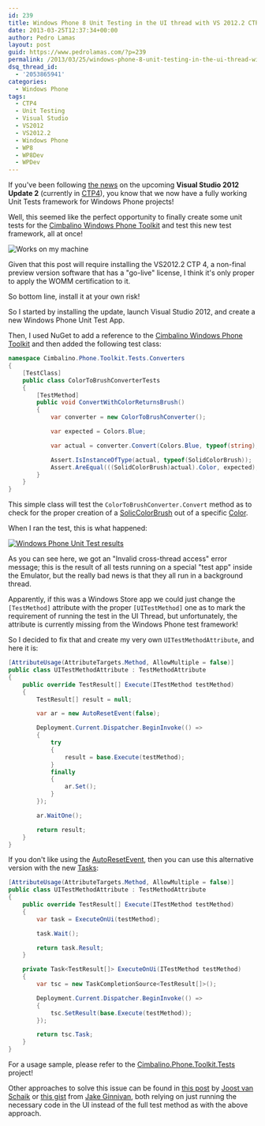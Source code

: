 ```yaml
---
id: 239
title: Windows Phone 8 Unit Testing in the UI thread with VS 2012.2 CTP4
date: 2013-03-25T12:37:34+00:00
author: Pedro Lamas
layout: post
guid: https://www.pedrolamas.com/?p=239
permalink: /2013/03/25/windows-phone-8-unit-testing-in-the-ui-thread-with-vs-2012-2-ctp4/
dsq_thread_id:
  - '2053865941'
categories:
  - Windows Phone
tags:
  - CTP4
  - Unit Testing
  - Visual Studio
  - VS2012
  - VS2012.2
  - Windows Phone
  - WP8
  - WP8Dev
  - WPDev
---
```


If you've been following [the news](http://blogs.msdn.com/b/visualstudioalm/archive/2013/01/31/windows-phone-unit-tests-in-visual-studio-2012-update-2.aspx) on the upcoming **Visual Studio 2012 Update 2** (currently in [CTP4](http://go.microsoft.com/fwlink/?LinkId=273878)), you know that we now have a fully working Unit Tests framework for Windows Phone projects!

Well, this seemed like the perfect opportunity to finally create some unit tests for the [Cimbalino Windows Phone Toolkit](http://cimbalino.org) and test this new test framework, all at once!

![Works on my machine](/wp-content/uploads/2013/02/Works-on-my-machine.png)

Given that this post will require installing the VS2012.2 CTP 4, a non-final preview version software that has a "go-live" license, I think it's only proper to apply the WOMM certification to it.

So bottom line, install it at your own risk!

So I started by installing the update, launch Visual Studio 2012, and create a new Windows Phone Unit Test App.

Then, I used NuGet to add a reference to the [Cimbalino Windows Phone Toolkit](http://nuget.org/packages/Cimbalino.Phone.Toolkit) and then added the following test class:

```csharp
namespace Cimbalino.Phone.Toolkit.Tests.Converters
{
    [TestClass]
    public class ColorToBrushConverterTests
    {
        [TestMethod]
        public void ConvertWithColorReturnsBrush()
        {
            var converter = new ColorToBrushConverter();

            var expected = Colors.Blue;

            var actual = converter.Convert(Colors.Blue, typeof(string), null, CultureInfo.CurrentCulture);

            Assert.IsInstanceOfType(actual, typeof(SolidColorBrush));
            Assert.AreEqual(((SolidColorBrush)actual).Color, expected);
        }
    }
}
```

This simple class will test the `ColorToBrushConverter.Convert` method as to check for the proper creation of a [SolicColorBrush](http://msdn.microsoft.com/en-US/library/windowsphone/develop/system.windows.media.solidcolorbrush%28v=vs.105%29.aspx) out of a specific [Color](http://msdn.microsoft.com/en-US/library/windowsphone/develop/system.windows.media.color%28v=vs.105%29.aspx).

When I ran the test, this is what happened:

[![Windows Phone Unit Test results](/wp-content/uploads/2013/03/Windows-Phone-Unit-Test-results.png 'Windows Phone Unit Test results')](/wp-content/uploads/2013/03/Windows-Phone-Unit-Test-results.png)

As you can see here, we got an "Invalid cross-thread access" error message; this is the result of all tests running on a special "test app" inside the Emulator, but the really bad news is that they all run in a background thread.

Apparently, if this was a Windows Store app we could just change the `[TestMethod]` attribute with the proper `[UITestMethod]` one as to mark the requirement of running the test in the UI Thread, but unfortunately, the attribute is currently missing from the Windows Phone test framework!

So I decided to fix that and create my very own `UITestMethodAttribute`, and here it is:

```csharp
[AttributeUsage(AttributeTargets.Method, AllowMultiple = false)]
public class UITestMethodAttribute : TestMethodAttribute
{
    public override TestResult[] Execute(ITestMethod testMethod)
    {
        TestResult[] result = null;

        var ar = new AutoResetEvent(false);

        Deployment.Current.Dispatcher.BeginInvoke(() =>
        {
            try
            {
                result = base.Execute(testMethod);
            }
            finally
            {
                ar.Set();
            }
        });

        ar.WaitOne();

        return result;
    }
}
```

If you don't like using the [AutoResetEvent](http://msdn.microsoft.com/en-US/library/windowsphone/develop/system.threading.autoresetevent%28v=vs.105%29.aspx), then you can use this alternative version with the new [Tasks](http://msdn.microsoft.com/en-us/library/windowsphone/develop/system.threading.tasks%28v=vs.105%29.aspx):

```csharp
[AttributeUsage(AttributeTargets.Method, AllowMultiple = false)]
public class UITestMethodAttribute : TestMethodAttribute
{
    public override TestResult[] Execute(ITestMethod testMethod)
    {
        var task = ExecuteOnUi(testMethod);

        task.Wait();

        return task.Result;
    }

    private Task<TestResult[]> ExecuteOnUi(ITestMethod testMethod)
    {
        var tsc = new TaskCompletionSource<TestResult[]>();

        Deployment.Current.Dispatcher.BeginInvoke(() =>
        {
            tsc.SetResult(base.Execute(testMethod));
        });

        return tsc.Task;
    }
}
```

For a usage sample, please refer to the [Cimbalino.Phone.Toolkit.Tests](https://github.com/Cimbalino/Cimbalino-Phone-Toolkit/tree/master/src/Cimbalino.Phone.Toolkit.Tests%20%28WP8%29) project!

Other approaches to solve this issue can be found in [this post](http://dotnetbyexample.blogspot.nl/2013/03/unit-testing-async-windows-phone-8-code.html) by [Joost van Schaik](http://dotnetbyexample.blogspot.nl/) or [this gist](https://gist.github.com/JakeGinnivan/5219390) from [Jake Ginnivan](http://jake.ginnivan.net/), both relying on just running the necessary code in the UI instead of the full test method as with the above approach.
